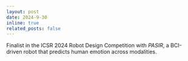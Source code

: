 ```yaml
---
layout: post
date: 2024-9-30
inline: true
related_posts: false
---
```


Finalist in the ICSR 2024 Robot Design Competition with *PASIR*, a BCI-driven robot that predicts human emotion across modalities.